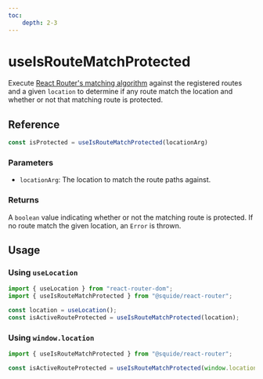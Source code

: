 ```yaml
---
toc:
    depth: 2-3
---
```


# useIsRouteMatchProtected

Execute [React Router's matching algorithm](https://reactrouter.com/en/main/utils/match-routes) against the registered routes and a given `location` to determine if any route match the location and whether or not that matching route is protected.

## Reference

```ts
const isProtected = useIsRouteMatchProtected(locationArg)
```

### Parameters

- `locationArg`: The location to match the route paths against.

### Returns

A `boolean` value indicating whether or not the matching route is protected. If no route match the given location, an `Error` is thrown.

## Usage

### Using `useLocation`

```ts
import { useLocation } from "react-router-dom";
import { useIsRouteMatchProtected } from "@squide/react-router";

const location = useLocation();
const isActiveRouteProtected = useIsRouteMatchProtected(location);
```

### Using `window.location`

```ts
import { useIsRouteMatchProtected } from "@squide/react-router";

const isActiveRouteProtected = useIsRouteMatchProtected(window.location);
```
